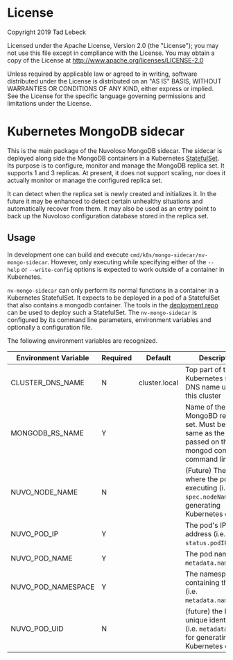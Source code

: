 # License

Copyright 2019 Tad Lebeck

Licensed under the Apache License, Version 2.0 (the "License");
you may not use this file except in compliance with the License.
You may obtain a copy of the License at
    http://www.apache.org/licenses/LICENSE-2.0

Unless required by applicable law or agreed to in writing, software
distributed under the License is distributed on an "AS IS" BASIS,
WITHOUT WARRANTIES OR CONDITIONS OF ANY KIND, either express or implied.
See the License for the specific language governing permissions and
limitations under the License.

# Kubernetes MongoDB sidecar

This is the main package of the Nuvoloso MongoDB sidecar. The sidecar is deployed along side the MongoDB containers in
a Kubernetes [StatefulSet](https://Kubernetes.io/docs/concepts/workloads/controllers/statefulset/). Its purpose is to configure,
monitor and manage the MongoDB replica set. It supports 1 and 3 replicas.
At present, it does not support scaling, nor does it actually monitor or manage the configured replica set.

It can detect when the replica set is newly created and initializes it. In the future it may be enhanced to detect certain
unhealthy situations and automatically recover from them. It may also be used as an entry point to back up the Nuvoloso
configuration database stored in the replica set.

## Usage

In development one can build and execute `cmd/k8s/mongo-sidecar/nv-mongo-sidecar`. However, only executing while specifying either of
the `--help` or `--write-config` options is expected to work outside of a container in Kubernetes.

`nv-mongo-sidecar` can only perform its normal functions in a container in a Kubernetes StatefulSet.
It expects to be deployed in a pod of a StatefulSet that also contains a mongodb container.
The tools in the [deployment repo](https://github.com/Nuvoloso/deployment) can be used to deploy such a StatefulSet.
The `nv-mongo-sidecar` is configured by its command line parameters, environment variables and optionally a configuration file.

The following environment variables are recognized.

| Environment Variable | Required | Default | Description |
|----------------------|----------|---------|-------------|
| CLUSTER_DNS_NAME | N | cluster.local | Top part of the Kubernetes stable DNS name used in this cluster |
| MONGODB_RS_NAME | Y | | Name of the MongoBD replica set. Must be the same as the value passed on the mongod container command line |
| NUVO_NODE_NAME | N | | (Future) The node where the pod is executing (i.e. `spec.nodeName`) for generating Kubernetes events |
| NUVO_POD_IP | Y | | The pod's IP address (i.e. `status.podIP`) |
| NUVO_POD_NAME | Y | | The pod name (i.e. `metadata.name`) |
| NUVO_POD_NAMESPACE | Y | | The namespace containing the pod (i.e. `metadata.namespace`) |
| NUVO_POD_UID | N | | (future) the Pod unique identifier (i.e. `metadata.uid`) for generating Kubernetes events |
